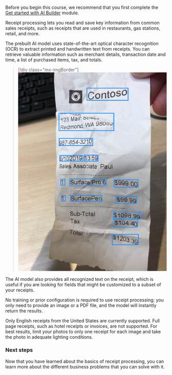 Before you begin this course, we recommend that you first complete the [Get started with AI Builder](https://docs.microsoft.com/learn/modules/get-started-with-ai-builder/?azure-portal=true) module.

Receipt processing lets you read and save key information from common sales receipts, such as receipts that are used in restaurants, gas stations, retail, and more.

The prebuilt AI model uses state-of-the-art optical character recognition (OCR) to extract printed and handwritten text from receipts. You can retrieve valuable information such as merchant details, transaction date and time, a list of purchased items, tax, and totals.

> [!div class="mx-imgBorder"]
> [![Image of Contoso receipt with address, phone number, date and time, purchased items, and dollar amounts.](../media/1-1.png)](../media/1-1.png#lightbox)

The AI model also provides all recognized text on the receipt, which is useful if you are looking for fields that might be customized to a subset of your receipts.

No training or prior configuration is required to use receipt processing; you only need to provide an image or a PDF file, and the model will instantly return the results.

Only English receipts from the United States are currently supported. Full page receipts, such as hotel receipts or invoices, are not supported. For best results, limit your photos to only one receipt for each image and take the photo in adequate lighting conditions.

### Next steps

Now that you have learned about the basics of receipt processing, you can learn more about the different business problems that you can solve with it.
